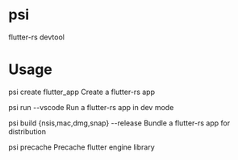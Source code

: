 # psi

flutter-rs devtool

# Usage

psi create flutter_app
    Create a flutter-rs app

psi run --vscode
    Run a flutter-rs app in dev mode

psi build {nsis,mac,dmg,snap} --release
    Bundle a flutter-rs app for distribution

psi precache
    Precache flutter engine library